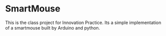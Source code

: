 # SmartMouse
This is the class project for Innovation Practice. Its a simple implementation of a smartmouse built by Arduino and python.

